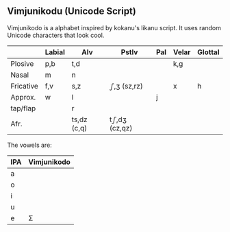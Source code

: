 Vimjunikodu (Unicode Script)
---
Vimjunikodo is a alphabet inspired by kokanu's likanu script. It uses random Unicode characters that look cool.

|           | Labial |  Alv  |  Pstlv |  Pal | Velar | Glottal |
|:--------- | ------ | ----- | ------ | ---- | ----- | ------- |
| Plosive   |  p,b   |  t,d  |        |      |  k,g  |         |
| Nasal     |   m    |  n    |        |      |       |         |
| Fricative |  f,v   |  s,z  |  ഽ,ʒ (sz,rz)   |      |   x   |   h     |
| Approx.   |   w    |  l    |        |  j   |       | |
| tap/flap    |        |   r   |        |      |       | |
| Afr.      |        | ts,dz (c,q) | tഽ,dʒ (cz,qz) |      |       | |

The vowels are:

| IPA | Vimjunikodo |
| --- | ------- |
| a | |
| o | |
| i | |
| u | | 
| e | Σ |
